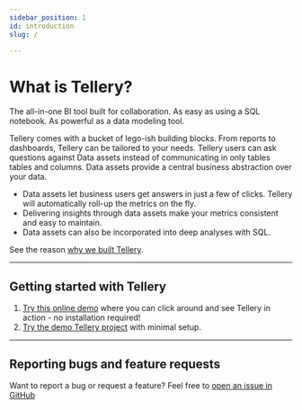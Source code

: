 ```yaml
---
sidebar_position: 1
id: introduction
slug: /

---
```


# What is Tellery?

The all-in-one BI tool built for collaboration. As easy as using a SQL notebook. As powerful as a data modeling tool.


Tellery comes with a bucket of lego-ish building blocks. From reports to dashboards, Tellery can be tailored to your needs. Tellery users can ask questions against Data assets instead of communicating in only tables tables and columns. Data assets provide a central business abstraction over your data.


* Data assets let business users get answers in just a few of clicks. Tellery will automatically roll-up the metrics on the fly.
* Delivering insights through data assets make your metrics consistent and easy to maintain.
* Data assets can also be incorporated into deep analyses with SQL.


See the reason [why we built Tellery](/docs/about).


---

## Getting started with Tellery

1. [Try this online demo](https://demo.tellery.io/) where you can click around and see Tellery in action - no installation required!
2. [Try the demo Tellery project](/docs/getting-started/quick-setup) with minimal setup.


---
## Reporting bugs and feature requests

Want to report a bug or request a feature? Feel free to [open an issue in GitHub](https://github.com/tellery/tellery/issues/new)